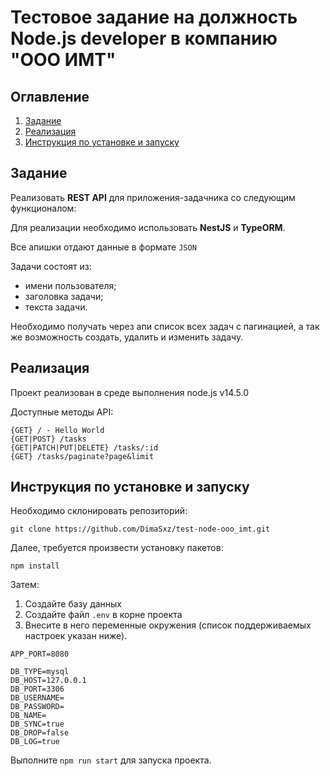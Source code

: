 # Тестовое задание на должность Node.js developer в компанию "ООО ИМТ"

## Оглавление

1. [Задание](#Задание)
2. [Реализация](#Реализация)
3. [Инструкция по установке и запуску](#Инструкция-по-установке-и-запуску)

## Задание

Реализовать **REST API** для приложения-задачника со следующим функционалом:

Для реализации необходимо использовать **NestJS** и **TypeORM**.

Все апишки отдают данные в формате `JSON`

Задачи состоят из:
* имени пользователя;
* заголовка задачи;
* текста задачи.

Необходимо получать через апи список всех задач с пагинацией, а так же возможность создать, удалить и изменить задачу.


## Реализация

Проект реализован в среде выполнения node.js v14.5.0

Доступные методы API:

```
{GET} / - Hello World
{GET|POST} /tasks
{GET|PATCH|PUT|DELETE} /tasks/:id
{GET} /tasks/paginate?page&limit
```

## Инструкция по установке и запуску

Необходимо склонировать репозиторий:

```
git clone https://github.com/DimaSxz/test-node-ooo_imt.git
```

Далее, требуется произвести установку пакетов:

```
npm install
```

Затем:
1. Создайте базу данных
2. Создайте файл `.env` в корне проекта
3. Внесите в него переменные окружения (список поддерживаемых настроек указан ниже).

```
APP_PORT=8080

DB_TYPE=mysql
DB_HOST=127.0.0.1
DB_PORT=3306
DB_USERNAME=
DB_PASSWORD=
DB_NAME=
DB_SYNC=true
DB_DROP=false
DB_LOG=true
```

Выполните `npm run start` для запуска проекта.
